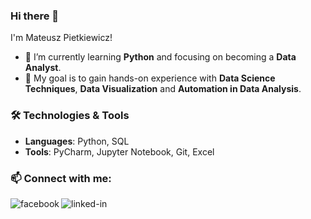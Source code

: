 ### Hi there 👋

I'm Mateusz Pietkiewicz!

- 🌱 I’m currently learning **Python** and focusing on becoming a **Data Analyst**.
- 🧠 My goal is to gain hands-on experience with **Data Science Techniques**, **Data Visualization** and **Automation in Data Analysis**.

### 🛠️ Technologies & Tools

- **Languages**: Python, SQL
- **Tools**: PyCharm, Jupyter Notebook, Git, Excel

### 📫 Connect with me:

[<img align="left" alt="facebook" src="https://img.shields.io/badge/facebook-%231877F2.svg?&style=for-the-badge&logo=facebook&logoColor=white" />](https://www.facebook.com/mateusz.pietkiewicz.75/)[<img align="left" alt="linked-in" src="https://img.shields.io/badge/linkedin-%230077B5.svg?&style=for-the-badge&logo=linkedin&logoColor=white" />](https://www.linkedin.com/in/mateusz-pietkiewicz-54243a198/)<br>

